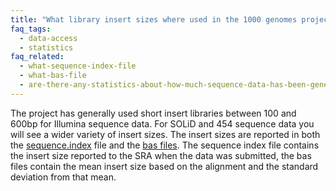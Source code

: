 ```yaml
---
title: "What library insert sizes where used in the 1000 genomes project?"
faq_tags:
  - data-access
  - statistics
faq_related:
  - what-sequence-index-file
  - what-bas-file
  - are-there-any-statistics-about-how-much-sequence-data-has-been-generated-project
---
```

                    
The project has generally used short insert libraries between 100 and 600bp for Illumina sequence data. For SOLiD and 454 sequence data you will see a wider variety of insert sizes. The insert sizes are reported in both the [sequence.index](http://ftp.1000genomes.ebi.ac.uk/vol1/ftp/README.sequence_data) file and the [bas files](http://ftp.1000genomes.ebi.ac.uk/vol1/ftp/README.alignment_data). The sequence index file contains the insert size reported to the SRA when the data was submitted, the bas files contain the mean insert size based on the alignment and the standard deviation from that mean.
